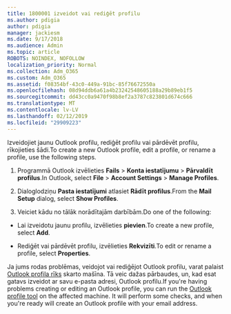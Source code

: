 ```yaml
---
title: 1800001 izveidot vai rediģēt profilu
ms.author: pdigia
author: pdigia
manager: jackiesm
ms.date: 9/17/2018
ms.audience: Admin
ms.topic: article
ROBOTS: NOINDEX, NOFOLLOW
localization_priority: Normal
ms.collection: Adm_O365
ms.custom: Adm_O365
ms.assetid: f08354bf-43c0-449a-91bc-85f76672550a
ms.openlocfilehash: 08d94ddb6a61a4b23242548605188a29b89eb1f5
ms.sourcegitcommit: dd43cc0a9470f98b8ef2a3787c823801d674c666
ms.translationtype: MT
ms.contentlocale: lv-LV
ms.lasthandoff: 02/12/2019
ms.locfileid: "29909223"
---
```

<span data-ttu-id="8a97b-102">Izveidojiet jaunu Outlook profilu, rediģēt profilu vai pārdēvēt profilu, rīkojieties šādi.</span><span class="sxs-lookup"><span data-stu-id="8a97b-102">To create a new Outlook profile, edit a profile, or rename a profile, use the following steps.</span></span>
  
1. <span data-ttu-id="8a97b-103">Programmā Outlook izvēlieties **Fails** \> **Konta iestatījumu** \> **Pārvaldīt profilus**.</span><span class="sxs-lookup"><span data-stu-id="8a97b-103">In Outlook, select **File** \> **Account Settings** \> **Manage Profiles**.</span></span>
    
2. <span data-ttu-id="8a97b-104">Dialoglodziņu **Pasta iestatījumi** atlasiet **Rādīt profilus**.</span><span class="sxs-lookup"><span data-stu-id="8a97b-104">From the **Mail Setup** dialog, select **Show Profiles**.</span></span>
    
3. <span data-ttu-id="8a97b-105">Veiciet kādu no tālāk norādītajām darbībām.</span><span class="sxs-lookup"><span data-stu-id="8a97b-105">Do one of the following:</span></span>
    
  - <span data-ttu-id="8a97b-106">Lai izveidotu jaunu profilu, izvēlieties **pievien**.</span><span class="sxs-lookup"><span data-stu-id="8a97b-106">To create a new profile, select **Add**.</span></span>
    
  - <span data-ttu-id="8a97b-107">Rediģēt vai pārdēvēt profilu, izvēlieties **Rekvizīti**.</span><span class="sxs-lookup"><span data-stu-id="8a97b-107">To edit or rename a profile, select **Properties**.</span></span>
    
<span data-ttu-id="8a97b-p101">Ja jums rodas problēmas, veidojot vai rediģējot Outlook profilu, varat palaist [Outlook profila rīks](https://aka.ms/SaRA-OutlookSetupProfile) skarto mašīna. Tā veic dažas pārbaudes, un, kad esat gatavs izveidot ar savu e-pasta adresi, Outlook profilu.</span><span class="sxs-lookup"><span data-stu-id="8a97b-p101">If you're having problems creating or editing an Outlook profile, you can run the [Outlook profile tool](https://aka.ms/SaRA-OutlookSetupProfile) on the affected machine. It will perform some checks, and when you're ready will create an Outlook profile with your email address.</span></span> 
  

